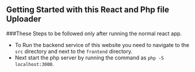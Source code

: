 ## Getting Started with this React and Php file Uploader

###These Steps to be followed only after running the normal react app.

* To Run the backend service of this website you need to navigate to the `src` directory and next to the `frontend` directory.
* Next start the php server by running the command as `php -S localhost:3000`.

